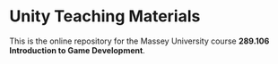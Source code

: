 # Unity Teaching Materials

This is the online repository for the Massey University course **289.106 Introduction to Game Development**.
